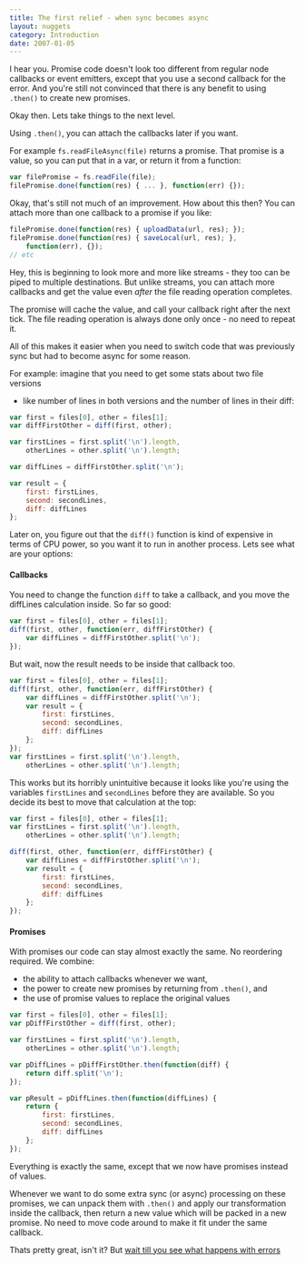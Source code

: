 ```yaml
---
title: The first relief - when sync becomes async
layout: nuggets
category: Introduction
date: 2007-01-05
---
```


I hear you. Promise code doesn't look too different from regular node callbacks
or event emitters, except that you use a second callback for the error. And 
you're still not convinced that there is any benefit to using `.then()` to 
create new promises.

Okay then. Lets take things to the next level.

Using `.then()`, you can attach the callbacks later if you want.

For example `fs.readFileAsync(file)` returns a promise. That promise is a value, 
so you can put that in a var, or return it from a function:

```js
var filePromise = fs.readFile(file);
filePromise.done(function(res) { ... }, function(err) {});
```

Okay, that's still not much of an improvement. How about this then? You can 
attach more than one callback to a promise if you like:

```js
filePromise.done(function(res) { uploadData(url, res); });
filePromise.done(function(res) { saveLocal(url, res); }, 
	function(err), {});
// etc
```

Hey, this is beginning to look more and more like streams - they too can be 
piped to multiple destinations. But unlike streams, you can attach more 
callbacks and get the value even *after* the file reading operation completes.

The promise will cache the value, and call your callback right after the next
tick. The file reading operation is always done only once - no need to repeat 
it.

All of this makes it easier when you need to switch code that was previously 
sync but had to become async for some reason. 

For example: imagine that you need to get some stats about two file versions 
- like number of lines in both versions and the number of lines in their diff:

```js
var first = files[0], other = files[1];
var diffFirstOther = diff(first, other);

var firstLines = first.split('\n').length,
	otherLines = other.split('\n').length;

var diffLines = diffFirstOther.split('\n');

var result = {
	first: firstLines, 
	second: secondLines, 
	diff: diffLines
};
```

Later on, you figure out that the `diff()` function is kind of expensive in 
terms of CPU power, so you want it to run in another process. Lets see what
are your options:

#### Callbacks

You need to change the function `diff` to take a callback, and you move 
the diffLines calculation inside. So far so good:

```js
var first = files[0], other = files[1];
diff(first, other, function(err, diffFirstOther) {
	var diffLines = diffFirstOther.split('\n');
});

```

But wait, now the result needs to be inside that callback too. 

```js
var first = files[0], other = files[1];
diff(first, other, function(err, diffFirstOther) {
	var diffLines = diffFirstOther.split('\n');
	var result = {
		first: firstLines, 
		second: secondLines, 
		diff: diffLines
	};
});
var firstLines = first.split('\n').length,
	otherLines = other.split('\n').length;

```

This works but its horribly unintuitive because it looks like you're using 
the variables `firstLines` and `secondLines` before they are available. So you 
decide its best to move that calculation at the top:

```js
var first = files[0], other = files[1];
var firstLines = first.split('\n').length,
	otherLines = other.split('\n').length;

diff(first, other, function(err, diffFirstOther) {
	var diffLines = diffFirstOther.split('\n');
	var result = {
		first: firstLines, 
		second: secondLines, 
		diff: diffLines
	};
});
```

#### Promises

With promises our code can stay almost exactly the same. No reordering required.
We combine:

* the ability to attach callbacks whenever we want, 
* the power to create new promises by returning from `.then()`, and 
* the use of promise values to replace the original values

```js
var first = files[0], other = files[1];
var pDiffFirstOther = diff(first, other);

var firstLines = first.split('\n').length,
	otherLines = other.split('\n').length;

var pDiffLines = pDiffFirstOther.then(function(diff) { 
	return diff.split('\n'); 
});

var pResult = pDiffLines.then(function(diffLines) {
	return {
		first: firstLines, 
		second: secondLines, 
		diff: diffLines
	};
});
```

Everything is exactly the same, except that we now have promises instead of
values.

Whenever we want to do some extra sync (or async) processing on these 
promises, we can unpack them with `.then()` and apply our transformation inside
the callback, then return a new value which will be packed in a new promise. 
No need to move code around to make it fit under the same callback.

Thats pretty great, isn't it? But [wait till you see what happens with 
errors](06-safety-of-then-exceptions.html)
